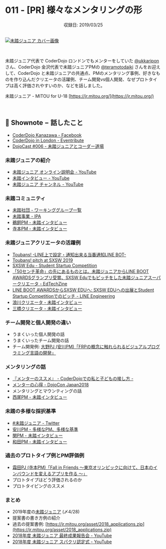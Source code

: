 # 011 - [PR] 様々なメンタリングの形
<div style="text-align: center;">収録日: 2019/03/25</div><br>

[![未踏ジュニア カバー画像](/podcasts/11.jpg)](https://jr.mitou.org/)

<br>

未踏ジュニア代表で CoderDojo ロンドンでもメンターをしていた [@ukkaripon](https://twitter.com/ukkaripon) さん、CoderDojo 金沢代表で未踏ジュニアPMの [@teramotodaiki](https://twitter.com/teramotodaiki) さんをお迎えして、CoderDojo と未踏ジュニアの共通点、PMのメンタリング事例、好きなものを作り込んだクリエータの活躍例、チーム開発vs個人開発、なぜプロトタイプは高く評価されやすいのか、などを話しました。

未踏ジュニア - MITOU for U-18
[https://jr.mitou.org/](https://jr.mitou.org/)

<br>

## 📝 Shownote − 話したこと

- [CoderDojo Kanazawa - Facebook](https://www.facebook.com/coderdojo.kanazawa/)
- [CoderDojo in London - Eventribute](https://www.eventbrite.com/d/united-kingdom--london/coder-dojo/)
- [DojoCast #006 - 未踏ジュニアとコーダー道場](/podcasts/6)

### 未踏ジュニアの紹介

- [未踏ジュニア オンライン説明会 - YouTube](https://www.youtube.com/playlist?list=PLNObH2jlC6lfFCBZeq10OrpsEOdSGkkBd&disable_polymer=trueA)
- [未踏インタビュー - YouTube](https://www.youtube.com/playlist?list=PLNObH2jlC6leiUTypiJYO2zUcwBg7M0Bg)
- [未踏ジュニア チャンネル - YouTube](https://www.youtube.com/mitoujr)

### 未踏コミュニティ

- [未踏社団 - ワーキンググループ一覧](https://www.mitou.org/projects/index.html)
- [未踏事業 - IPA](https://www.ipa.go.jp/jinzai/mitou/portal_index.html)
- [鵜飼PM - 未踏インタビュー](https://www.youtube.com/watch?v=GgJmBKaUzGs)
- [寺本PM - 未踏インタビュー](https://www.youtube.com/watch?v=xLfofvH9lkY)

### 未踏ジュニアクリエータの活躍例

- [Toubans! -LINE上で設定・通知出来る当番通知LINE BOT-](https://www.toubans.com/)
- [Toubans! pitch at SXSW 2019](https://www.youtube.com/watch?v=EZvmIcmtWoE)
- [SXSW Edu - Student Startup Competition](https://www.sxswedu.com/competitions/student-startup/)
- [「50センチ革命」の先にあるものとは。未踏ジュニアからLINE BOOT AWARDSグランプリ受賞、SXSW Eduでもピッチをした未踏ジュニアスーパークリエータ - EdTechZine](https://edtechzine.jp/article/detail/1976)
- [LINE BOOT AWARDSからSXSW EDUへ: SXSW EDUへの出展とStudent Startup Competitionでのピッチ - LINE Engineering](https://engineering.linecorp.com/ja/blog/sxsw-report-2019/)
- [浪川クリエータ - 未踏インタビュー](https://www.youtube.com/watch?v=EPtyCPsyHx4)
- [三橋クリエータ - 未踏インタビュー](https://www.youtube.com/watch?v=BXUAKsAEMqI)

### チーム開発と個人開発の違い
- うまくいった個人開発の話
- うまくいったチーム開発の話
- チーム開発例: [大野PJ (安川PM)「FRPの概念に触れられるビジュアルプログラミング言語の開発」](https://www.youtube.com/watch?v=fejZIj2K9A8)

### メンタリングの話

- [『メンターのススメ』 - CoderDojoでの私と子どもの接し方 -](https://speakerdeck.com/ippey/mentafalsesusume-coderdojodefalsesi-tozi-domofalsejie-sifang)
- [メンターの心得 - DojoCon Japan2018](https://www.slideshare.net/tomoyukisugita/dojocon-japan2018)
- メンタリングとマウンティングの話
- [西尾PM - 未踏インタビュー](https://youtu.be/OUTLUlDSbP0)

### 未踏の多様な採択基準

- [#未踏ジュニア - Twitter](https://twitter.com/search?f=tweets&vertical=default&q=%E6%9C%AA%E8%B8%8F%E3%82%B8%E3%83%A5%E3%83%8B%E3%82%A2)
- [安川PM - 多様なPM、多様な基準](https://www.youtube.com/watch?v=flpEmF_fInI)
- [関PM - 未踏インタビュー](https://www.youtube.com/watch?v=xtutSXIB5ms)
- [和田PM - 未踏インタビュー](https://www.youtube.com/watch?v=b3EezuRxvIk)

### 過去のプロトタイプ例とPM評価例

- [霜田PJ (寺本PM)「Fall in Friends ～東京オリンピックに向けて、日本のインバウンドを変えるアプリを作る ～」](https://www.youtube.com/watch?v=Xr2Jeb5cf7o)
- プロトタイプはどう評価されるのか
- プロトタイピングのススメ

### まとめ

- 2019年度の[未踏ジュニア](https://jr.mitou.org/) (〆4/28)
- 提案書の書き方例の紹介
- 過去の提案書例: [https://jr.mitou.org/asset/2018_applications.zip](https://jr.mitou.org/asset/2018_applications.zip)
- [2018年度 未踏ジュニア 最終成果報告会 - YouTube](https://www.youtube.com/playlist?list=PLNObH2jlC6lcSqeKW9CFm6N1JdrP2Trt3)
- [2018年度 未踏ジュニア スパクリ認定式 - YouTube](https://www.youtube.com/playlist?list=PLNObH2jlC6lcEV1hwnEGMDEujOwYCjEAz)
